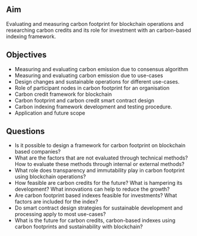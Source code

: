 ## Aim 
Evaluating and measuring carbon footprint for blockchain operations and researching carbon credits and its role for investment with an carbon-based indexing framework. 

## Objectives 
- Measuring and evaluating carbon emission due to consensus algorithm 
- Measuring and evaluating carbon emission due to use-cases 
- Design changes and sustainable operations for different use-cases. 
- Role of participant nodes in carbon footprint for an organisation 
- Carbon credit framework for blockchain 
- Carbon footprint and carbon credit smart contract design 
- Carbon indexing framework development and testing procedure. 
- Application and future scope 

## Questions 
- Is it possible to design a framework for carbon footprint on blockchain based companies? 
- What are the factors that are not evaluated through technical methods? How to evaluate these methods through internal or external methods? 
- What role does transparency and immutability play in carbon footprint using blockchain operations? 
- How feasible are carbon credits for the future? What is hampering its development? What innovations can help to reduce the growth? 
- Are carbon footprint based indexes feasible for investments? What factors are included for the index? 
- Do smart contract design strategies for sustainable development and processing apply to most use-cases? 
- What is the future for carbon credits, carbon-based indexes using carbon footprints and sustainability with blockchain?